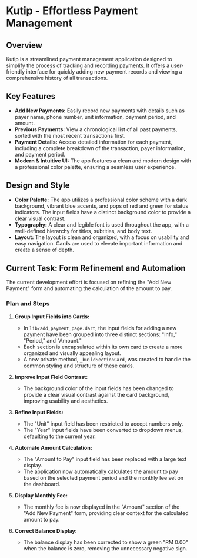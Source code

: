 # Kutip - Effortless Payment Management

## Overview

Kutip is a streamlined payment management application designed to simplify the process of tracking and recording payments. It offers a user-friendly interface for quickly adding new payment records and viewing a comprehensive history of all transactions. 

## Key Features

- **Add New Payments:** Easily record new payments with details such as payer name, phone number, unit information, payment period, and amount.
- **Previous Payments:** View a chronological list of all past payments, sorted with the most recent transactions first. 
- **Payment Details:** Access detailed information for each payment, including a complete breakdown of the transaction, payer information, and payment period.
- **Modern & Intuitive UI:** The app features a clean and modern design with a professional color palette, ensuring a seamless user experience.

## Design and Style

- **Color Palette:** The app utilizes a professional color scheme with a dark background, vibrant blue accents, and pops of red and green for status indicators. The input fields have a distinct background color to provide a clear visual contrast.
- **Typography:** A clear and legible font is used throughout the app, with a well-defined hierarchy for titles, subtitles, and body text.
- **Layout:** The layout is clean and organized, with a focus on usability and easy navigation. Cards are used to elevate important information and create a sense of depth.

## Current Task: Form Refinement and Automation

The current development effort is focused on refining the "Add New Payment" form and automating the calculation of the amount to pay.

### Plan and Steps

1. **Group Input Fields into Cards:**
   - In `lib/add_payment_page.dart`, the input fields for adding a new payment have been grouped into three distinct sections: "Info," "Period," and "Amount."
   - Each section is encapsulated within its own card to create a more organized and visually appealing layout.
   - A new private method, `_buildSectionCard`, was created to handle the common styling and structure of these cards.

2. **Improve Input Field Contrast:**
   - The background color of the input fields has been changed to provide a clear visual contrast against the card background, improving usability and aesthetics.

3. **Refine Input Fields:**
   - The "Unit" input field has been restricted to accept numbers only.
   - The "Year" input fields have been converted to dropdown menus, defaulting to the current year.

4. **Automate Amount Calculation:**
   - The "Amount to Pay" input field has been replaced with a large text display.
   - The application now automatically calculates the amount to pay based on the selected payment period and the monthly fee set on the dashboard.

5. **Display Monthly Fee:**
   - The monthly fee is now displayed in the "Amount" section of the "Add New Payment" form, providing clear context for the calculated amount to pay.

6. **Correct Balance Display:**
   - The balance display has been corrected to show a green "RM 0.00" when the balance is zero, removing the unnecessary negative sign.
